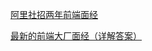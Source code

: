 [阿里社招两年前端面经](https://juejin.cn/post/7007991848308310024?utm_source=gold_browser_extension)

[最新的前端大厂面经（详解答案）](https://juejin.cn/post/7004638318843412493?utm_source=gold_browser_extension)

[]()

